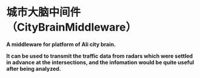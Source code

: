 # 城市大脑中间件（CityBrainMiddleware）
**A middleware for platform of Ali city brain.**

**It can be used to transmit the traffic data from radars which were settled in advance at the intersections, and the infomation would be quite useful after being analyzed.**

&emsp;&emsp;
